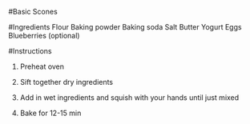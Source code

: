 #Basic Scones

#Ingredients
Flour
Baking powder
Baking soda
Salt
Butter
Yogurt
Eggs
Blueberries (optional)

#Instructions
1) Preheat oven

2) Sift together dry ingredients

3) Add in wet ingredients and squish with your hands until just mixed

4) Bake for 12-15 min